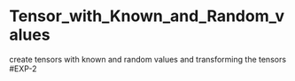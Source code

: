 # Tensor_with_Known_and_Random_values
create tensors with known and random values and transforming the tensors #EXP-2
